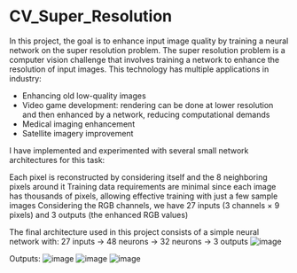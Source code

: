 # CV_Super_Resolution
In this project, the goal is to enhance input image quality by training a neural network on the super resolution problem.
The super resolution problem is a computer vision challenge that involves training a network to enhance the resolution of input images.
This technology has multiple applications in industry:

- Enhancing old low-quality images
- Video game development: rendering can be done at lower resolution and then enhanced by a network, reducing computational demands
- Medical imaging enhancement
- Satellite imagery improvement

I have implemented and experimented with several small network architectures for this task:

Each pixel is reconstructed by considering itself and the 8 neighboring pixels around it
Training data requirements are minimal since each image has thousands of pixels, allowing effective training with just a few sample images
Considering the RGB channels, we have 27 inputs (3 channels × 9 pixels) and 3 outputs (the enhanced RGB values)

The final architecture used in this project consists of a simple neural network with:
27 inputs → 48 neurons → 32 neurons → 3 outputs
![image](https://github.com/user-attachments/assets/40401995-de28-4a61-92dc-a55ffb6ac347)



Outputs:
![image](https://github.com/user-attachments/assets/dd30de47-bf98-4b64-95e1-ffd97cec16fc)
![image](https://github.com/user-attachments/assets/7a0ee702-df72-4410-b898-6cbc608bfe61)
![image](https://github.com/user-attachments/assets/cbe50ce3-69e0-4bb5-9bc2-4a6060dd931d)
